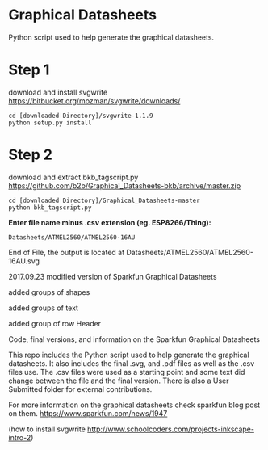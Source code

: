# Graphical Datasheets

Python script used to help generate the graphical datasheets.


# Step 1
download and install svgwrite
https://bitbucket.org/mozman/svgwrite/downloads/
```
cd [downloaded Directory]/svgwrite-1.1.9
python setup.py install
```

# Step 2
download and extract bkb_tagscript.py
https://github.com/b2b/Graphical_Datasheets-bkb/archive/master.zip

```
cd [downloaded Directory]/Graphical_Datasheets-master
python bkb_tagscript.py
```
**Enter file name minus .csv extension (eg. ESP8266/Thing):**
```
Datasheets/ATMEL2560/ATMEL2560-16AU
```
End of File, the output is located at Datasheets/ATMEL2560/ATMEL2560-16AU.svg


2017.09.23 modified version of Sparkfun Graphical Datasheets

added groups of shapes

added groups of text

added group of row Header


Code, final versions, and information on the Sparkfun Graphical Datasheets

This repo includes the Python script used to help generate the graphical datasheets.  It also includes the final .svg, and .pdf files as well as the .csv files use.  The .csv files were used as a starting point and some text did change between the file and the final version.  There is also a User Submitted folder for external contributions.

For more information on the graphical datasheets check sparkfun blog post on them.
https://www.sparkfun.com/news/1947

(how to install svgwrite http://www.schoolcoders.com/projects-inkscape-intro-2)
